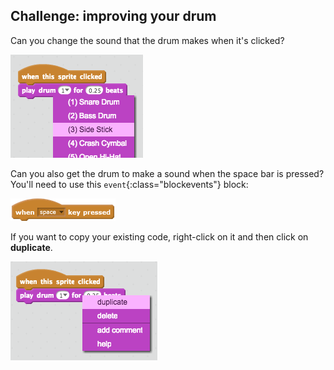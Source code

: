 ## Challenge: improving your drum

Can you change the sound that the drum makes when it's clicked?

![screenshot](images/band-drum-sound.png)

Can you also get the drum to make a sound when the space bar is pressed? You'll need to use this `event`{:class="blockevents"} block:

![blocks_1545231189_3502014](images/blocks_1545231189_3502014.png)

If you want to copy your existing code, right-click on it and then click on **duplicate**.

![screenshot](images/band-duplicate-code.png)

